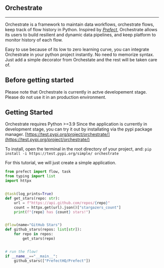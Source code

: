 ## Orchestrate

------------

Orchestrate is a framework to maintain data workflows, orchestrate flows, keep track of flow history in Python. Inspired by *[Prefect](https://www.prefect.io/ "Prefect")*,  Orchestrate allows its users to build resilient and dynamic data pipelines,  and keep platform to monitor history of each flow.

Easy to use because of its low to zero learning curve, you can integrate Orchestrate in your python project instantly. No need to memorize syntax. Just add a simple decorator from Orchestate and the rest will be taken care of.

## Before getting started
Please note that Orchestrate is currently in actve developement stage.  Please do not use it in an production environment.

## Getting Started
Orchestrate requires Python >=3.9  Since the application is currently in development stage, you can try it out by installating via the pypi package manager. 
[https://test.pypi.org/project/orchestrate/](https://test.pypi.org/project/orchestrate/)

To install, open the terminal in the root directory of your project, and:
`pip install -i https://test.pypi.org/simple/ orchestrate`

For this tutorial, we will just create a simple application.

```python
from prefect import flow, task
from typing import list
import httpx


@task(log_prints=True)
def get_stars(repo: str):
    url = f"https://api.github.com/repos/{repo}"
    count = httpx.get(url).json()["stargazers_count"]
    print(f"{repo} has {count} stars!")


@flow(name="GitHub Stars")
def github_stars(repos: list[str]):
    for repo in repos:
        get_stars(repo)


# run the flow!
if __name__=="__main__":
    github_stars(["PrefectHQ/Prefect"])
```

